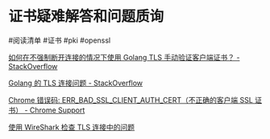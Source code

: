 # 证书疑难解答和问题质询

#阅读清单 #证书 #pki #openssl

[如何在不强制断开连接的情况下使用 Golang TLS 手动验证客户端证书？ - StackOverflow](https://stackoverflow.com/questions/42664156/how-can-client-certificate-be-manually-validated-with-go-tls-without-forcing-dis)

[Golang 的 TLS 连接问题 - StackOverflow](https://stackoverflow.com/questions/26719970/issues-with-tls-connection-in-golang)

[Chrome 错误码: ERR_BAD_SSL_CLIENT_AUTH_CERT（不正确的客户端 SSL 证书） - Chrome Support](https://support.google.com/chrome/forum/AAAAP1KN0B0TM0Tg0_YOvg/?hl=en&gpf=%23!topic%2Fchrome%2FTM0Tg0_YOvg)

[使用 WireShark 检查 TLS 连接中的问题](https://community.cisco.com/t5/security-documents/troubleshoot-tls-using-wireshark/ta-p/3396123)
